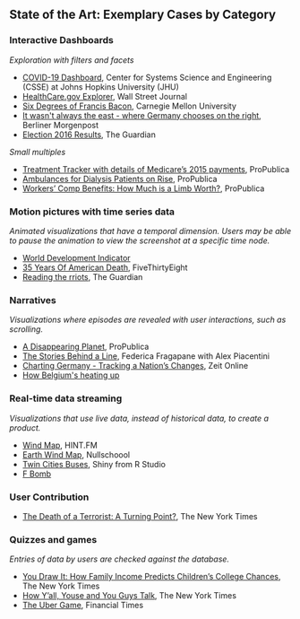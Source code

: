 ## State of the Art: Exemplary Cases by Category


### Interactive Dashboards
*Exploration with filters and facets*
- [COVID-19 Dashboard](https://coronavirus.jhu.edu/map.html), Center for Systems Science and Engineering (CSSE) at Johns Hopkins University (JHU)
- [HealthCare.gov Explorer](http://graphics.wsj.com/health-care-explorer/#/?age=30&fips=01001&metal_level=Silver), Wall Street Journal
- [Six Degrees of Francis Bacon](http://www.sixdegreesoffrancisbacon.com/?ids=10000473&min_confidence=60&type=network), Carnegie Mellon University
- [It wasn't always the east - where Germany chooses on the right](https://interaktiv.morgenpost.de/wo-deutschland-rechts-waehlt/), Berliner Morgenpost
- [Election 2016 Results](https://www.theguardian.com/us-news/ng-interactive/2016/nov/08/us-election-2016-results-live-clinton-trump?view=map&type=presidential), The Guardian

*Small multiples*
- [Treatment Tracker with details of Medicare’s 2015 payments](https://projects.propublica.org/treatment/), ProPublica
- [Ambulances for Dialysis Patients on Rise](https://projects.propublica.org/graphics/ambulances), ProPublica
- [Workers’ Comp Benefits: How Much is a Limb Worth?](https://projects.propublica.org/graphics/workers-compensation-benefits-by-limb), ProPublica

### Motion pictures with time series data
*Animated visualizations that have a temporal dimension. Users may be able to pause the animation to view the screenshot at a specific time node.*
- [World Development Indicator](https://www.google.com/publicdata/explore?ds=d5bncppjof8f9_&ctype=b&strail=false&nselm=s&met_x=sp_dyn_le00_in&scale_x=lin&ind_x=false&met_y=sp_dyn_tfrt_in&scale_y=lin&ind_y=false&met_s=sp_pop_totl&scale_s=lin&ind_s=false&dimp_c=country:region&ifdim=country&iconSize=0.5&uniSize=0.035#!ctype=b&strail=false&bcs=d&nselm=s&met_x=sp_dyn_le00_in&scale_x=lin&ind_x=false&met_y=sp_dyn_tfrt_in&scale_y=lin&ind_y=false&met_s=sp_pop_totl&scale_s=lin&ind_s=false&dimp_c=country:region&ifdim=country&pit=786988800000&hl=en_US&dl=en_US&ind=false)
- [35 Years Of American Death](https://projects.fivethirtyeight.com/mortality-rates-united-states/), FiveThirtyEight
- [Reading the rriots](https://www.theguardian.com/uk/interactive/2011/dec/07/london-riots-twitter), The Guardian

### Narratives
*Visualizations where episodes are revealed with user interactions, such as scrolling.*
- [A Disappearing Planet](https://projects.propublica.org/extinctions/), ProPublica
- [The Stories Behind a Line](http://www.storiesbehindaline.com/), Federica Fragapane with Alex Piacentini
- [Charting Germany - Tracking a Nation’s Changes](https://www.zeit.de/gesellschaft/germany-east-west-surveys.html?utm_referrer=https%3A%2F%2Fnyu-shanghai-data-services.github.io%2F), Zeit Online
- [How Belgium's heating up](http://www.maartenlambrechts.be/vis/warm2014/warm2014.html)

### Real-time data streaming
*Visualizations that use live data, instead of historical data, to create a product.*
- [Wind Map](http://hint.fm/wind/), HINT.FM
- [Earth Wind Map](https://earth.nullschool.net/), Nullschoool
- [Twin Cities Buses](https://shiny.rstudio.com/gallery/bus-dashboard.html), Shiny from R Studio
- [F Bomb](http://www.fbomb.co/)

### User Contribution
- [The Death of a Terrorist: A Turning Point?](https://archive.nytimes.com/screenshots/www.nytimes.com/interactive/2011/05/03/us/20110503-osama-response.jpg), The New York Times

### Quizzes and games
*Entries of data by users are checked against the database.*
- [You Draw It: How Family Income Predicts Children’s College Chances](https://www.nytimes.com/interactive/2015/05/28/upshot/you-draw-it-how-family-income-affects-childrens-college-chances.html), The New York Times
- [How Y’all, Youse and You Guys Talk](https://www.nytimes.com/interactive/2014/upshot/dialect-quiz-map.html), The New York Times
- [The Uber Game](https://ig.ft.com/uber-game/), Financial Times
